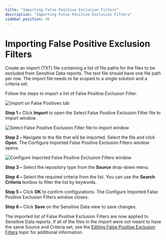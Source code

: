 ```yaml
---
title: "Importing False Positive Exclusion Filters"
description: "Importing False Positive Exclusion Filters"
sidebar_position: 40
---
```


# Importing False Positive Exclusion Filters

Create an import (TXT) file containing a list of file paths for the files to be excluded from
Sensitive Data reports. The text file should have one file path per row. The import file needs to be
scoped to a single solution and a criteria set.

Follow the steps to import a list of False Positive Exclusion Filter.

![Import on False Positives tab](/images/accessanalyzer/11.6/admin/settings/sensitivedata/exclusions/importfilter.webp)

**Step 1 –** Click **Import** to open the Select False Positive Exclusion Filter file to import
window.

![Select False Positive Exclusion Filter file to import window](/images/accessanalyzer/11.6/admin/settings/sensitivedata/exclusions/importfileexplorer.webp)

**Step 2 –** Navigate to the file that will be imported. Select the file and click **Open**. The
Configure Imported False Positive Exclusion Filters window opens.

![Configure Imported False Positive Exclusion Filters window](/images/accessanalyzer/11.6/admin/settings/sensitivedata/exclusions/configureexclusionfilterwindow.webp)

**Step 3 –** Select the repository type from the **Source** drop-down menu.

**Step 4 –** Select the required criteria from the list. You can use the **Search Criteria** textbox
to filter the list by keywords.

**Step 5 –** Click **OK** to confirm configurations. The Configure Imported False Positive Exclusion
Filters window closes.

**Step 6 –** Click **Save** on the Sensitive Data view to save changes.

The imported list of False Positive Exclusion Filters are now applied to Sensitive Data reports. If
all of the files in the import were not meant to have the same Source and Criteria set, see the
[Editing False Positive Exclusion Filters](/docs/accessanalyzer/11.6/admin/settings/sensitivedata/exclusions/edit.md)
topic for additional information.
